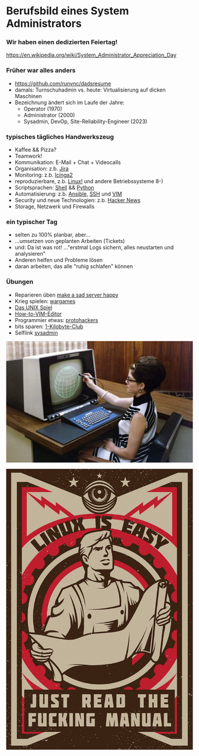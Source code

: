 # Berufsbild eines System Administrators

### Wir haben einen dedizierten Feiertag!
https://en.wikipedia.org/wiki/System_Administrator_Appreciation_Day

### Früher war alles anders
* https://github.com/runvnc/dadsresume
* damals: Turnschuhadmin vs. heute: Virtualisierung auf dicken Maschinen
* Bezeichnung ändert sich im Laufe der Jahre:
  * Operator (1970)
  * Administrator (2000)
  * Sysadmin, DevOp, Site-Reliability-Engineer (2023)

### typisches tägliches Handwerkszeug
* Kaffee && Pizza?
* Teamwork!
* Kommunikation: E-Mail + Chat + Videocalls
* Organisation: z.b. [Jira](https://de.wikipedia.org/wiki/Jira_(Software))
* Monitoring: z.b. [Icinga2](https://icinga.com/docs/icinga-2/latest/doc/01-about/)
* reproduzierbare, z.b. [Linux!](https://kernel.org/) und andere Betriebssysteme 8-)
* Scriptsprachen: [Shell](https://www.shellcheck.net/) && [Python](https://www.python.org/)
* Automatisierung: z.b. [Ansible](https://www.ansible.com/), [SSH](https://www.openssh.com/) und [VIM](https://www.vim.org/)
* Security und neue Technologien: z.b. [Hacker News](https://news.ycombinator.com/news)
* Storage, Netzwerk und Firewalls

### ein typischer Tag
* selten zu 100% planbar, aber...
* ...umsetzen von geplanten Arbeiten (Tickets)
* und: Da ist was rot! ..."erstmal Logs sichern, alles neustarten und analysieren"
* Anderen helfen und Probleme lösen
* daran arbeiten, das alle "ruhig schlafen" können

### Übungen
* Reparieren üben [make a sad server happy](https://sadservers.com/)
* Krieg spielen: [wargames](https://overthewire.org/wargames/)
* [Das UNIX Spiel](https://unixgame.io)
* [How-to-VIM-Editor](https://vim-adventures.com)
* Programmier etwas: [protohackers](https://protohackers.com/problem/0)
* bits sparen: [1-Kilobyte-Club](http://intercity-vpn.de)
* Selflink [sysadmin](https://github.com/bittorf/sysadmin)

![Irgend ein alter Computer mit Frau und Lichtgriffel aus den 1970ern](lichtgriffel.jpg "Wir bauen an der Zukunft!")

![Bitte lies doch die Anleitung, ist alles halb so wild!](linux-is-easy-RTFM.jpg "RTFM!")

